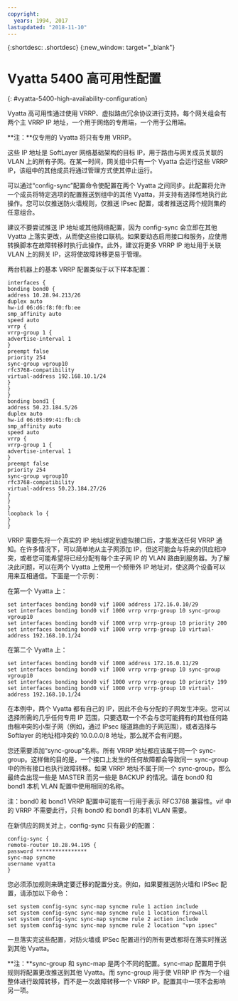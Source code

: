 ```yaml
---
copyright:
  years: 1994, 2017
lastupdated: "2018-11-10"
---
```


{:shortdesc: .shortdesc}
{:new_window: target="_blank"}

# Vyatta 5400 高可用性配置
{: #vyatta-5400-high-availability-configuration}

Vyatta 高可用性通过使用 VRRP、虚拟路由冗余协议进行支持。每个网关组会有两个主 VRRP IP 地址，一个用于网络的专用端，一个用于公用端。 

**注：**仅专用的 Vyatta 将只有专用 VRRP。 

这些 IP 地址是 SoftLayer 网络基础架构的目标 IP，用于路由与网关成员关联的 VLAN 上的所有子网。在某一时间，网关组中只有一个 Vyatta 会运行这些 VRRP IP，该组中的其他成员将通过管理方式使其停止运行。

可以通过“config-sync”配置命令使配置在两个 Vyatta 之间同步。此配置将允许一个成员将特定选项的配置推送到组中的其他 Vyatta，并支持有选择性地执行此操作。您可以仅推送防火墙规则，仅推送 IPsec 配置，或者推送这两个规则集的任意组合。 

建议不要尝试推送 IP 地址或其他网络配置，因为 config-sync 会立即在其他 Vyatta 上落实更改，从而使这些接口联机。如果要动态启用接口和服务，应使用转换脚本在故障转移时执行此操作。此外，建议将更多 VRRP IP 地址用于关联 VLAN 上的网关 IP，这将使故障转移更易于管理。

两台机器上的基本 VRRP 配置类似于以下样本配置：

    interfaces {
    bonding bond0 {
    address 10.28.94.213/26
    duplex auto
    hw-id 06:d6:f8:f0:fb:ee
    smp_affinity auto
    speed auto
    vrrp {
    vrrp-group 1 {
    advertise-interval 1
    }
    preempt false
    priority 254
    sync-group vgroup10
    rfc3768-compatibility
    virtual-address 192.168.10.1/24
    }
    }
    }
    bonding bond1 {
    address 50.23.184.5/26
    duplex auto
    hw-id 06:05:09:41:fb:cb
    smp_affinity auto
    speed auto
    vrrp {
    vrrp-group 1 {
    advertise-interval 1
    }
    preempt false
    priority 254
    sync-group vgroup10
    rfc3768-compatibility
    virtual-address 50.23.184.27/26
    }
    }
    }
    loopback lo {
    }
    }

VRRP 需要先将一个真实的 IP 地址绑定到虚拟接口后，才能发送任何 VRRP 通知。在许多情况下，可以简单地从主子网添加 IP，但这可能会与将来的供应相冲突，或者您可能希望将已经分配有每个主子网 IP 的 VLAN 路由到服务器。为了解决此问题，可以在两个 Vyatta 上使用一个频带外 IP 地址对，使这两个设备可以用来互相通信。下面是一个示例：

在第一个 Vyatta 上：

    set interfaces bonding bond0 vif 1000 address 172.16.0.10/29
    set interfaces bonding bond0 vif 1000 vrrp vrrp-group 10 sync-group vgroup10
    set interfaces bonding bond0 vif 1000 vrrp vrrp-group 10 priority 200
    set interfaces bonding bond0 vif 1000 vrrp vrrp-group 10 virtual-address 192.168.10.1/24

在第二个 Vyatta 上：

    set interfaces bonding bond0 vif 1000 address 172.16.0.11/29
    set interfaces bonding bond0 vif 1000 vrrp vrrp-group 10 sync-group vgroup10
    set interfaces bonding bond0 vif 1000 vrrp vrrp-group 10 priority 199
    set interfaces bonding bond0 vif 1000 vrrp vrrp-group 10 virtual-address 192.168.10.1/24

在本例中，两个 Vyatta 都有自己的 IP，因此不会与分配的子网发生冲突。您可以选择所需的几乎任何专用 IP 范围，只要选取一个不会与您可能拥有的其他任何路由相冲突的小型子网（例如，通过 IPsec 隧道路由的子网范围），或者选择与 Softlayer 的地址相冲突的 10.0.0.0/8 地址，那么就不会有问题。

您还需要添加“sync-group”名称。所有 VRRP 地址都应该属于同一个 sync-group。这样做的目的是，一个接口上发生的任何故障都会导致同一 sync-group 中的所有接口也执行故障转移。如果 VRRP 地址不属于同一个 sync-group，那么最终会出现一些是 MASTER 而另一些是 BACKUP 的情况。请在 bond0 和 bond1 本机 VLAN 配置中使用相同的名称。

注：bond0 和 bond1 VRRP 配置中可能有一行用于表示 RFC3768 兼容性。vif 中的 VRRP 不需要此行，只有 bond0 和 bond1 的本机 VLAN 需要。

在新供应的网关对上，config-sync 只有最少的配置：


    config-sync {
    remote-router 10.28.94.195 {
    password ****************
    sync-map syncme
    username vyatta
    }

您必须添加规则来确定要迁移的配置分支。例如，如果要推送防火墙和 IPSec 配置，请添加以下命令：


    set system config-sync sync-map syncme rule 1 action include
    set system config-sync sync-map syncme rule 1 location firewall
    set system config-sync sync-map syncme rule 2 action include
    set system config-sync sync-map syncme rule 2 location "vpn ipsec"

一旦落实完这些配置，对防火墙或 IPSec 配置进行的所有更改都将在落实时推送到其他 Vyatta。

**注：**sync-group 和 sync-map 是两个不同的配置。sync-map 配置用于供规则将配置更改推送到其他 Vyatta。而 sync-group 用于使 VRRP IP 作为一个组整体进行故障转移，而不是一次故障转移一个 VRRP IP。配置其中一项不会影响另一项。
